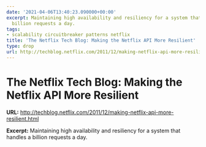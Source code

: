 ```yaml
---
date: '2021-04-06T13:40:23.090000+00:00'
excerpt: Maintaining high availability and resiliency for a system that handles a
  billion requests a day.
tags:
- scalability circuitbreaker patterns netflix
title: 'The Netflix Tech Blog: Making the Netflix API More Resilient'
type: drop
url: http://techblog.netflix.com/2011/12/making-netflix-api-more-resilient.html
---
```


# The Netflix Tech Blog: Making the Netflix API More Resilient

**URL:** http://techblog.netflix.com/2011/12/making-netflix-api-more-resilient.html

**Excerpt:** Maintaining high availability and resiliency for a system that handles a billion requests a day.
